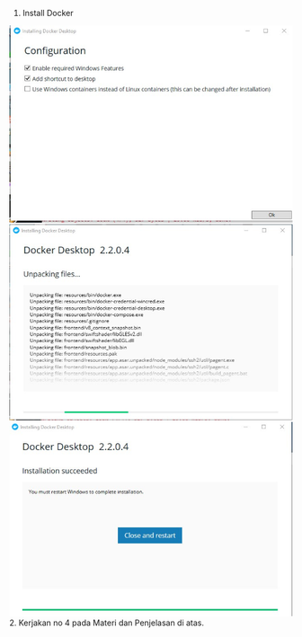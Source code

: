 1. Install Docker

![](https://github.com/Tyassasmita/tekn-cloud-computing/blob/master/minggu-07/L1.jpg)
![](https://github.com/Tyassasmita/tekn-cloud-computing/blob/master/minggu-07/L2.jpg)
![](https://github.com/Tyassasmita/tekn-cloud-computing/blob/master/minggu-07/L3.jpg)
2. Kerjakan no 4 pada Materi dan Penjelasan di atas.